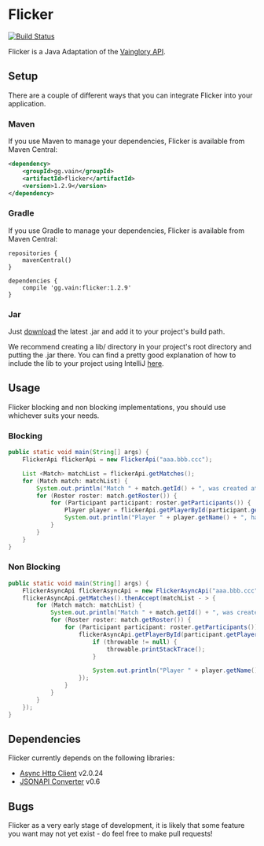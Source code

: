 # Flicker

[![Build Status](https://travis-ci.org/DominicGunn/flicker.svg?branch=master)](https://travis-ci.org/DominicGunn/flicker)

Flicker is a Java Adaptation of the [Vainglory API](http://developer.vainglorygame.com/docs/).

## Setup

There are a couple of different ways that you can integrate Flicker into your application.

### Maven

If you use Maven to manage your dependencies, Flicker is available from Maven Central:

```xml
<dependency>
    <groupId>gg.vain</groupId>
	<artifactId>flicker</artifactId>
	<version>1.2.9</version>
</dependency>
```

### Gradle

If you use Gradle to manage your dependencies, Flicker is available from Maven Central:

```
repositories {
    mavenCentral()
}

dependencies {
	compile 'gg.vain:flicker:1.2.9'
}
```

### Jar
Just [download](https://github.com/DominicGunn/flicker/releases) the latest .jar and add it to your project's build path.

We recommend creating a lib/ directory in your project's root directory and putting the .jar there. You can find a pretty good explanation of how to include the lib to your project using IntelliJ [here](http://stackoverflow.com/a/32853178).


## Usage

Flicker blocking and non blocking implementations, you should use whichever suits your needs.

### Blocking
```java
public static void main(String[] args) {
    FlickerApi flickerApi = new FlickerApi("aaa.bbb.ccc");

    List <Match> matchList = flickerApi.getMatches();
    for (Match match: matchList) {
        System.out.println("Match " + match.getId() + ", was created at " + match.getCreatedAt());
        for (Roster roster: match.getRoster()) {
            for (Participant participant: roster.getParticipants()) {
                Player player = flickerApi.getPlayerById(participant.getPlayer().getId());
                System.out.println("Player " + player.getName() + ", has " + player.getPlayerStats().getLifetimeGold() + " lifetime gold");
            }
        }
    }
}
```

### Non Blocking

```java
public static void main(String[] args) {
    FlickerAsyncApi flickerAsyncApi = new FlickerAsyncApi("aaa.bbb.ccc");
    flickerAsyncApi.getMatches().thenAccept(matchList - > {
        for (Match match: matchList) {
            System.out.println("Match " + match.getId() + ", was created at " + match.getCreatedAt());
            for (Roster roster: match.getRoster()) {
                for (Participant participant: roster.getParticipants()) {
                    flickerAsyncApi.getPlayerById(participant.getPlayer().getId()).whenComplete((player, throwable) - > {
                        if (throwable != null) {
                            throwable.printStackTrace();
                        }

                        System.out.println("Player " + player.getName() + ", has " + player.getPlayerStats().getLifetimeGold() + " lifetime gold");
                    });
                }
            }
        }
    });
}
```

## Dependencies

Flicker currently depends on the following libraries:

* [Async Http Client](https://github.com/AsyncHttpClient/async-http-client) v2.0.24
* [JSONAPI Converter](https://github.com/jasminb/jsonapi-converter) v0.6

## Bugs

Flicker as a very early stage of development, it is likely that some feature you want may not yet exist - do feel free to make pull requests!
